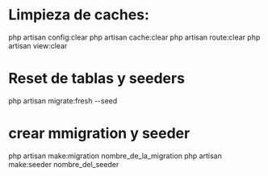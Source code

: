 # Limpieza de caches:
php artisan config:clear
php artisan cache:clear
php artisan route:clear
php artisan view:clear

# Reset de tablas y seeders
php artisan migrate:fresh --seed

# crear mmigration y seeder
php artisan make:migration nombre_de_la_migration
php artisan make:seeder nombre_del_seeder

